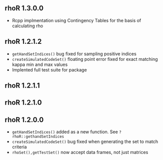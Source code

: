 ## rhoR 1.3.0.0
* Rcpp implmentation using Contingency Tables for the basis of calculating rho

## rhoR 1.2.1.2
* `getHandSetIndices()` bug fixed for sampling positive indices
* `createSimulatedCodeSet()` floating point error fixed for exact matching kappa min and max values
* Implented full test suite for package

## rhoR 1.2.1.1

## rhoR 1.2.1.0

## rhoR 1.2.0.0

* `getHandSetIndices()` added as a new function. See `?rhoR::gethandSetIndices`
* `createSimulatedCodeSet()` bug fixed when generating the set to match criteria
* `rhoSet(),getTestSet()` now accept data frames, not just matrices